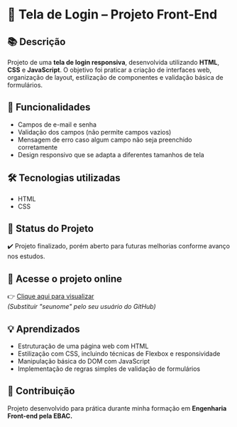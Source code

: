 # 🔐 Tela de Login – Projeto Front-End  

## 📚 Descrição  
Projeto de uma **tela de login responsiva**, desenvolvida utilizando **HTML**, **CSS** e **JavaScript**. O objetivo foi praticar a criação de interfaces web, organização de layout, estilização de componentes e validação básica de formulários.  

## 🚀 Funcionalidades  
- Campos de e-mail e senha  
- Validação dos campos (não permite campos vazios)  
- Mensagem de erro caso algum campo não seja preenchido corretamente  
- Design responsivo que se adapta a diferentes tamanhos de tela  

## 🛠️ Tecnologias utilizadas  
- HTML  
- CSS  

## 📄 Status do Projeto  
✔️ Projeto finalizado, porém aberto para futuras melhorias conforme avanço nos estudos.  

## 🔗 Acesse o projeto online  
👉 [Clique aqui para visualizar](https://seunome.github.io/tela-de-login/)  
*(Substituir "seunome" pelo seu usuário do GitHub)*  

## 💡 Aprendizados  
- Estruturação de uma página web com HTML  
- Estilização com CSS, incluindo técnicas de Flexbox e responsividade  
- Manipulação básica do DOM com JavaScript  
- Implementação de regras simples de validação de formulários  

## 🤝 Contribuição  
Projeto desenvolvido para prática durante minha formação em **Engenharia Front-end pela EBAC.**  
